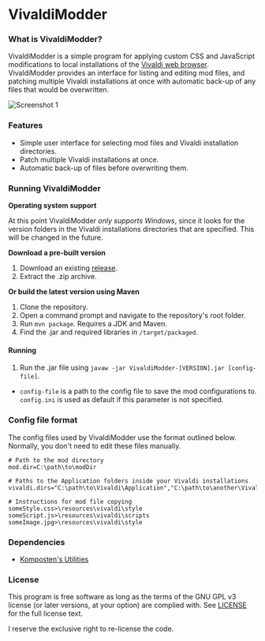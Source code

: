 # VivaldiModder
### What is VivaldiModder?
VivaldiModder is a simple program for applying custom CSS and JavaScript modifications to local installations of the [Vivaldi web browser](https://vivaldi.com). VivaldiModder provides an interface for listing and editing mod files, and patching multiple Vivaldi installations at once with automatic back-up of any files that would be overwritten.

![Screenshot 1](../assets/screenshots/user_interface.png?raw=true)

### Features
- Simple user interface for selecting mod files and Vivaldi installation directories.
- Patch multiple Vivaldi installations at once.
- Automatic back-up of files before overwriting them.

### Running VivaldiModder
**Operating system support**

At this point VivaldiModder _only supports Windows_, since it looks for the version folders in the Vivaldi installations directories that are specified. This will be changed in the future.

**Download a pre-built version**
1) Download an existing [release](https://github.com/Komposten/VivaldiModder/releases).
2) Extract the .zip archive.

**Or build the latest version using Maven**
1) Clone the repository.
2) Open a command prompt and navigate to the repository's root folder.
3) Run `mvn package`. Requires a JDK and Maven.
4) Find the .jar and required libraries in `/target/packaged`.

#### Running
1) Run the .jar file using `javaw -jar VivaldiModder-[VERSION].jar [config-file]`.
- `config-file` is a path to the config file to save the mod configurations to. `config.ini` is used as default if this parameter is not specified.

### Config file format
The config files used by VivaldiModder use the format outlined below. Normally, you don't need to edit these files manually.
```
# Path to the mod directory
mod.dir=C:\path\to\modDir

# Paths to the Application folders inside your Vivaldi installations
vivaldi.dirs="C:\path\to\Vivaldi\Application","C:\path\to\another\Vivaldi\Application"

# Instructions for mod file copying
someStyle.css>\resources\vivaldi\style
someScript.js>\resources\vivaldi\scripts
someImage.jpg>\resources\vivaldi\style
```

### Dependencies
- [Komposten's Utilities](https://github.com/Komposten/Utilities)

### License
This program is free software as long as the terms of the GNU GPL v3 license (or later versions, at your option) are complied with. See [LICENSE](LICENSE) for the full license text.

I reserve the exclusive right to re-license the code.

